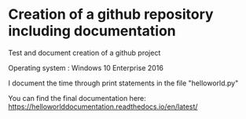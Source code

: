 # Creation of a github repository including documentation #

Test and document creation of a github project

Operating system : Windows 10 Enterprise 2016

I document the time through print statements in the file "helloworld.py"

You can find the final documentation here: https://helloworlddocumentation.readthedocs.io/en/latest/ 